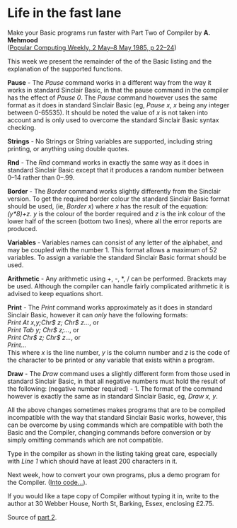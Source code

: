 # Life in the fast lane

Make your Basic programs run faster with Part Two of Compiler by **A. Mehmood**  
([Popular Computing Weekly, 2 May–8 May 1985, p 22–24](https://archive.org/details/popular-computing-weekly-1985-05-02/page/n21/mode/1up))

This week we present the remainder of the of the Basic listing and the explanation of the supported functions.

**Pause** - The *Pause* command works in a different way from the way it works in standard Sinclair Basic, in that the pause command in the compiler has the effect of *Pause 0*. The *Pause* command however uses the same format as it does in standard Sinclair Basic (eg, *Pause x*, *x* being any integer between 0-65535). It should be noted the value of *x* is not taken into account and is only used to overcome the standard Sinclair Basic syntax checking.

**Strings** - No Strings or String variables are supported, including string printing, or anything using double quotes.

**Rnd** - The *Rnd* command works in exactly the same way as it does in standard Sinclair Basic except that it produces a random number between 0–14 rather than 0–.99.

**Border** - The *Border* command works slightly differently from the Sinclair version. To get the required border colour the standard Sinclair Basic format should be used, (ie, *Border x*) where *x* has the result of the equation: *(y\*8)+z*. *y* is the colour of the border required and *z* is the ink colour of the lower half of the screen (bottom two lines), where all the error reports are produced.

**Variables** - Variables names can consist of any letter of the alphabet, and may be coupled with the number 1. This format allows a maximum of 52 variables. To assign a variable the standard Sinclair Basic format should be used.

**Arithmetic** - Any arithmetic using +, -, *, / can be performed. Brackets may be used. Although the compiler can handle fairly complicated arithmetic it is advised to keep equations short.

**Print** - The *Print* command works approximately as it does in standard Sinclair Basic, however it can *only* have the following formats:  
*Print At x,y;Chr$ z; Chr$ z...*, or  
*Print Tab y; Chr$ z;...*, or  
*Print Chr$ z; Chr$ z...*, or  
*Print...*  
This where *x* is the line number, *y* is the column number and *z* is the code of the character to be printed or any variable that exists within a program.

**Draw** - The *Draw* command uses a slightly different form from those used in standard Sinclair Basic, in that all negative numbers must hold the result of the following: (negative number required) - 1. The format of the command however is exactly the same as in standard Sinclair Basic, eg, *Draw x, y*.

All the above changes sometimes makes programs that are to be compiled incompatible with the way that standard Sinclair Basic works, however, this can be overcome by using commands which are compatible with both the Basic and the Compiler, changing commands before conversion or by simply omitting commands which are not compatible.

Type in the compiler as shown in the listing taking great care, especially with *Line 1* which should have at least 200 characters in it.

Next week, how to convert your own programs, plus a demo program for the Compiler. ([Into code...](mehmood-part-3.md)).

If you would like a tape copy of Compiler without typing it in, write to the author at 30 Webber House, North St, Barking, Essex, enclosing £2.75.

Source of [part 2](../src/compiler2.bas).